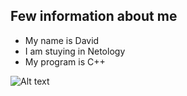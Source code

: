 ## Few information about me

- My name is David
- I am stuying in Netology
- My program is C++

![Alt text](photo_2023-09-17_19-42-03.jpg)